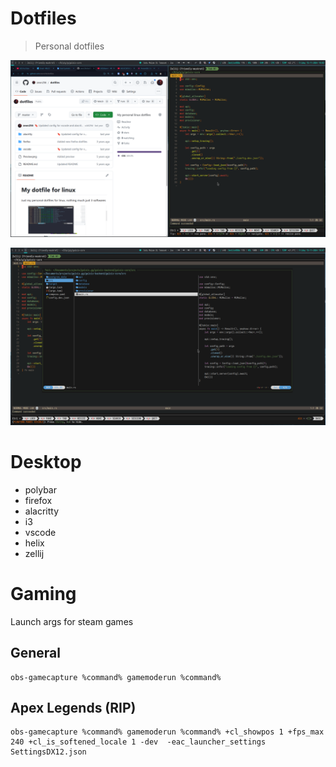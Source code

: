 # Dotfiles
> Personal dotfiles

<p align="center">
  <img src="./Preview.png">
</p>

<p align="center">
  <img src="./Preview2.png">
</p>

# Desktop
- polybar
- firefox
- alacritty
- i3
- vscode
- helix
- zellij

# Gaming
Launch args for steam games

## General
```
obs-gamecapture %command% gamemoderun %command%
```

## Apex Legends (RIP)
```
obs-gamecapture %command% gamemoderun %command% +cl_showpos 1 +fps_max 240 +cl_is_softened_locale 1 -dev  -eac_launcher_settings SettingsDX12.json
```
